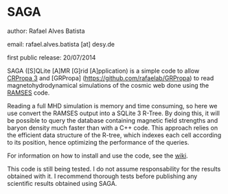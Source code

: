 SAGA
========

author: Rafael Alves Batista

email: rafael.alves.batista [at] desy.de

first public release: 20/07/2014


SAGA ([S]QLite [A]MR [G]rid [A]pplication) is a simple code to allow [CRPropa 3](https://github.com/CRPropa/CRPropa3) and [GRPropa] (https://github.com/rafaelab/GRPropa) to read magnetohydrodynamical simulations of the cosmic web done using the [RAMSES](http://magnet.ens.fr/?ramses-mhd) code.

Reading a full MHD simulation is memory and time consuming, so here we use convert the RAMSES output into a SQLite 3 R-Tree. By doing this, it will be possible to query the database containing magnetic field strengths and baryon density much faster than with a C++ code. This approach relies on the efficient data structure of the R-tree, which indexes each cell according to its position, hence optimizing the performance of the queries.

For information on how to install and use the code, see the [wiki](https://github.com/rafaelab/saga/wiki).

This code is still being tested. I do not assume responsability for the results obtained with it. I recommend thorough tests before publishing any scientific results obtained using SAGA.
